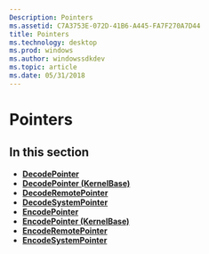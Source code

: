 ```yaml
---
Description: Pointers
ms.assetid: C7A3753E-072D-41B6-A445-FA7F270A7D44
title: Pointers
ms.technology: desktop
ms.prod: windows
ms.author: windowssdkdev
ms.topic: article
ms.date: 05/31/2018
---
```


# Pointers

## In this section

-   [**DecodePointer**](/windows/desktop/api/Winbase/)
-   [**DecodePointer (KernelBase)**](/windows/desktop/api/Winbase/)
-   [**DecodeRemotePointer**](/windows/desktop/api/Winbase/)
-   [**DecodeSystemPointer**](/windows/desktop/api/Winbase/)
-   [**EncodePointer**](/windows/desktop/api/Winbase/)
-   [**EncodePointer (KernelBase)**](/windows/desktop/api/Winbase/)
-   [**EncodeRemotePointer**](/windows/desktop/api/Winbase/)
-   [**EncodeSystemPointer**](/windows/desktop/api/Winbase/)

 

 



